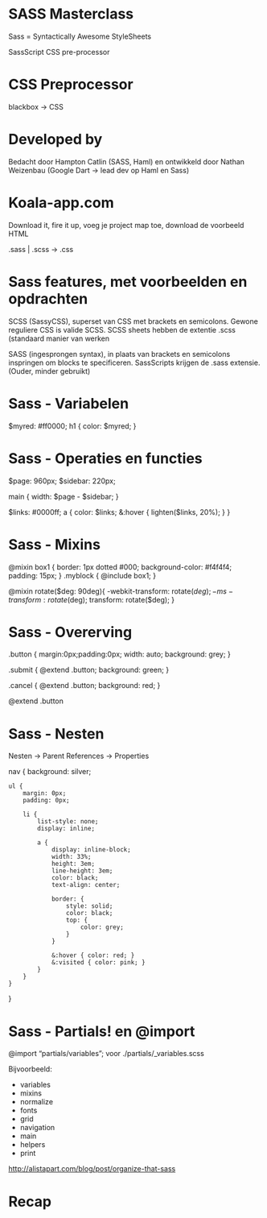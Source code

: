 # SASS Masterclass

Sass = Syntactically Awesome StyleSheets

SassScript
CSS pre-processor

# CSS Preprocessor

blackbox -> CSS

# Developed by
Bedacht door Hampton Catlin (SASS, Haml) en ontwikkeld door Nathan Weizenbau (Google Dart -> lead dev op Haml en Sass)

# Koala-app.com
Download it, fire it up, voeg je project map toe, download de voorbeeld HTML

.sass | .scss -> .css

# Sass features, met voorbeelden en opdrachten
SCSS (SassyCSS), superset van CSS met brackets en semicolons. Gewone reguliere CSS is valide SCSS. SCSS sheets hebben de extentie .scss (standaard manier van werken

SASS (ingesprongen syntax), in plaats van brackets en semicolons inspringen om blocks te specificeren. SassScripts krijgen de .sass extensie. (Ouder, minder gebruikt)

# Sass - Variabelen

$myred: #ff0000;
h1 {
	color: $myred;
}

# Sass - Operaties en functies
$page: 960px;
$sidebar: 220px;

main {
	width: $page - $sidebar;
}

$links: #0000ff;
a {
	color: $links;
	&:hover { lighten($links, 20%); }
}

# Sass - Mixins

@mixin box1 {
	border: 1px dotted #000;
	background-color: #f4f4f4;
	padding: 15px;
}
.myblock {
	@include box1;
}

@mixin rotate($deg: 90deg){
			-webkit-transform: rotate($deg);
      -ms-transform: rotate($deg);
          transform: rotate($deg);
}

# Sass - Overerving

.button {
	margin:0px;padding:0px;
	width: auto;
	background: grey;
}

.submit {
	@extend .button;
	background: green;
}

.cancel {
	@extend .button;
	background: red;
}

@extend .button

# Sass - Nesten
Nesten -> Parent References -> Properties

nav {
	background: silver;

	ul {
		margin: 0px;
		padding: 0px;
		
		li {
			list-style: none;
			display: inline;

			a {
				display: inline-block;
				width: 33%;
				height: 3em;
				line-height: 3em;
				color: black;
				text-align: center;

				border: {
					style: solid;
					color: black;
					top: {
						color: grey;
					}
				}
				
				&:hover { color: red; }
				&:visited { color: pink; }
			}
		}
	}
}

# Sass - Partials! en @import
@import “partials/variables”; voor ./partials/_variables.scss

Bijvoorbeeld:
- variables
- mixins
- normalize
- fonts
- grid
- navigation
- main
- helpers
- print

http://alistapart.com/blog/post/organize-that-sass

# Recap

